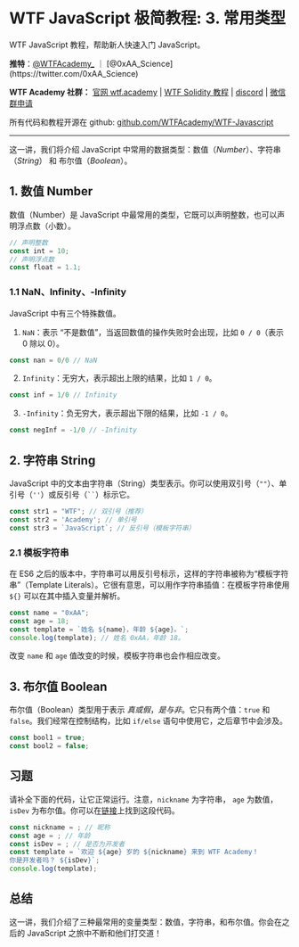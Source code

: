 # WTF JavaScript 极简教程: 3. 常用类型

WTF JavaScript 教程，帮助新人快速入门 JavaScript。

**推特**：[@WTFAcademy_](https://twitter.com/WTFAcademy_) ｜ [@0xAA_Science](https://twitter.com/0xAA_Science)

**WTF Academy 社群：** [官网 wtf.academy](https://wtf.academy/) | [WTF Solidity 教程](https://github.com/AmazingAng/WTFSolidity) | [discord](https://discord.wtf.academy/) | [微信群申请](https://docs.google.com/forms/d/e/1FAIpQLSe4KGT8Sh6sJ7hedQRuIYirOoZK_85miz3dw7vA1-YjodgJ-A/viewform?usp=sf_link)

所有代码和教程开源在 github: [github.com/WTFAcademy/WTF-Javascript](https://github.com/WTFAcademy/WTF-Javascript)

---

这一讲，我们将介绍 JavaScript 中常用的数据类型：数值（*Number*）、字符串（*String*） 和 布尔值（*Boolean*）。

## 1. 数值 Number

数值（Number）是 JavaScript 中最常用的类型，它既可以声明整数，也可以声明浮点数（小数）。

```js
// 声明整数
const int = 10;
// 声明浮点数
const float = 1.1;
```

### 1.1 NaN、Infinity、-Infinity

JavaScript 中有三个特殊数值。

1. `NaN`：表示 “不是数值”，当返回数值的操作失败时会出现，比如 `0 / 0`（表示 0 除以 0）。
  ```js
  const nan = 0/0 // NaN
  ```

2. `Infinity`：无穷大，表示超出上限的结果，比如 `1 / 0`。
  ```js
  const inf = 1/0 // Infinity
  ```

3. `-Infinity`：负无穷大，表示超出下限的结果，比如 `-1 / 0`。
  ```js
  const negInf = -1/0 // -Infinity
  ```

## 2. 字符串 String

JavaScript 中的文本由字符串（String）类型表示。你可以使用双引号（`""`）、单引号（`''`）或反引号（` `` `）标示它。

```js
const str1 = "WTF"; // 双引号（推荐）
const str2 = 'Academy'; // 单引号
const str3 = `JavaScript`; // 反引号（模板字符串）
```

### 2.1 模板字符串

在 ES6 之后的版本中，字符串可以用反引号标示，这样的字符串被称为“模板字符串”（Template Literals）。它很有意思，可以用作字符串插值：在模板字符串使用 `${}` 可以在其中插入变量并解析。

```js
const name = "0xAA";
const age = 18;
const template = `姓名 ${name}，年龄 ${age}。`;
console.log(template); // 姓名 0xAA，年龄 18。
```

改变 `name` 和 `age` 值改变的时候，模板字符串也会作相应改变。

## 3. 布尔值 Boolean

布尔值（Boolean）类型用于表示 *真或假*，*是与非*。它只有两个值：`true` 和 `false`。我们经常在控制结构，比如 `if/else` 语句中使用它，之后章节中会涉及。

```js
const bool1 = true;
const bool2 = false;
```

## 习题

请补全下面的代码，让它正常运行。注意，`nickname` 为字符串， `age` 为数值，`isDev` 为布尔值。你可以在[链接](https://playcode.io/1059248)上找到这段代码。

```js
const nickname = ; // 昵称
const age = ; // 年龄
const isDev = ; // 是否为开发者
const template = `欢迎 ${age} 岁的 ${nickname} 来到 WTF Academy！
你是开发者吗？ ${isDev}`;
console.log(template);
```

## 总结

这一讲，我们介绍了三种最常用的变量类型：数值，字符串，和布尔值。你会在之后的 JavaScript 之旅中不断和他们打交道！
